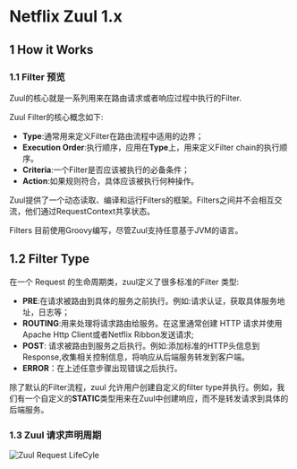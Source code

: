 # Netflix Zuul 1.x

## 1 How it Works

### 1.1 Filter 预览

Zuul的核心就是一系列用来在路由请求或者响应过程中执行的Filter.

Zuul Filter的核心概念如下:

- **Type**:通常用来定义Filter在路由流程中适用的边界；
- **Execution Order**:执行顺序，应用在**Type**上，用来定义Filter chain的执行顺序。
- **Criteria**:一个Filter是否应该被执行的必备条件；
- **Action**:如果规则符合，具体应该被执行何种操作。

Zuul提供了一个动态读取、编译和运行Filters的框架。Filters之间并不会相互交流，他们通过RequestContext共享状态。

Filters 目前使用Groovy编写，尽管Zuul支持任意基于JVM的语言。

## 1.2 Filter Type

在一个 Request 的生命周期类，zuul定义了很多标准的Filter 类型:

- **PRE**:在请求被路由到具体的服务之前执行。例如:请求认证，获取具体服务地址，日志等；
- **ROUTING**:用来处理将请求路由给服务。在这里通常创建 HTTP 请求并使用Apache Http Client或者Netflix Ribbon发送请求;
- **POST**: 请求被路由到服务之后执行。例如:添加标准的HTTP头信息到Response,收集相关控制信息，将响应从后端服务转发到客户端。
- **ERROR**：在上述任意步骤出现错误之后执行。

除了默认的Filter流程，zuul 允许用户创建自定义的filter type并执行。例如，我们有一个自定义的**STATIC**类型用来在Zuul中创建响应，而不是转发请求到具体的后端服务。

### 1.3 Zuul  请求声明周期

![Zuul Request LifeCyle](https://camo.githubusercontent.com/4eb7754152028cdebd5c09d1c6f5acc7683f0094/687474703a2f2f6e6574666c69782e6769746875622e696f2f7a75756c2f696d616765732f7a75756c2d726571756573742d6c6966656379636c652e706e67)





